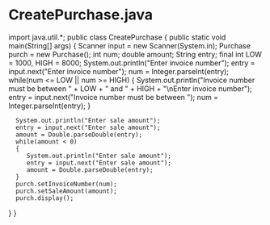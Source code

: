 # CreatePurchase.java

import java.util.*;
public class CreatePurchase
{
   public static void main(String[] args)
   {
      Scanner input = new Scanner(System.in);
      Purchase purch = new Purchase();
      int num;
      double amount;
      String entry;
      final int LOW = 1000, HIGH = 8000;
      System.out.println("Enter invoice number");
      entry = input.next("Enter invoice number");
      num = Integer.parseInt(entry);
      while(num <= LOW || num >= HIGH)
      {
         System.out.println("Invoice number must be between " +
         LOW + " and " + HIGH + "\nEnter invoice number");
         entry = input.next("Invoice number must be between ");
         num = Integer.parseInt(entry);
      }
      
      System.out.println("Enter sale amount");
      entry = input.next("Enter sale amount");
      amount = Double.parseDouble(entry);
      while(amount < 0)
      {
         System.out.println("Enter sale amount");
         entry = input.next("Enter sale amount");
         amount = Double.parseDouble(entry);
      }
      purch.setInvoiceNumber(num);
      purch.setSaleAmount(amount);
      purch.display();
   }
}
